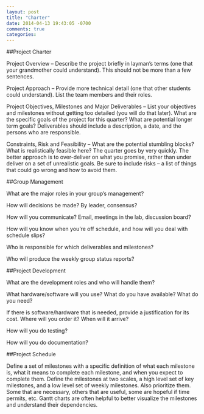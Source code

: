 ```yaml
---
layout: post
title: "Charter"
date: 2014-04-13 19:43:05 -0700
comments: true
categories: 
---
```


##Project Charter

Project Overview – Describe the project briefly in layman’s terms (one that your grandmother could understand). This should not be more than a few sentences.

Project Approach – Provide more technical detail (one that other students could understand). List the team members and their roles.

Project Objectives, Milestones and Major Deliverables – List your objectives and milestones without getting too detailed (you will do that later). What are the specific goals of the project for this quarter? What are potential longer term goals? Deliverables should include a description, a date, and the persons who are responsible.

Constraints, Risk and Feasibility – What are the potential stumbling blocks? What is realistically feasible here? The quarter goes by very quickly. The better approach is to over-deliver on what you promise, rather than under deliver on a set of unrealistic goals. Be sure to include risks – a list of things that could go wrong and how to avoid them.

##Group Management

What are the major roles in your group’s management?

How will decisions be made? By leader, consensus?

How will you communicate? Email, meetings in the lab, discussion board?

How will you know when you’re off schedule, and how will you deal with schedule slips?

Who is responsible for which deliverables and milestones?

Who will produce the weekly group status reports?

##Project Development

What are the development roles and who will handle them?

What hardware/software will you use? What do you have available? What do you need?

If there is software/hardware that is needed, provide a justification for its cost. Where will you order it? When will it arrive?

How will you do testing?

How will you do documentation?

##Project Schedule

Define a set of milestones with a specific definition of what each milestone is, what it means to complete each milestone, and when you expect to complete them. Define the milestones at two scales, a high level set of key milestones, and a low level set of weekly milestones. Also prioritize them. Some that are necessary, others that are useful, some are hopeful if time permits, etc. Gantt charts are often helpful to better visualize the milestones and understand their dependencies.
